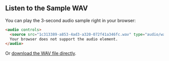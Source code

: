 ## Listen to the Sample WAV

You can play the 3-second audio sample right in your browser:

```html
<audio controls>
  <source src="1c313389-a853-4ad3-a320-072f41a346fc.wav" type="audio/wav">
  Your browser does not support the audio element.
</audio>
```

Or [download the WAV file directly](1c313389-a853-4ad3-a320-072f41a346fc.wav).

